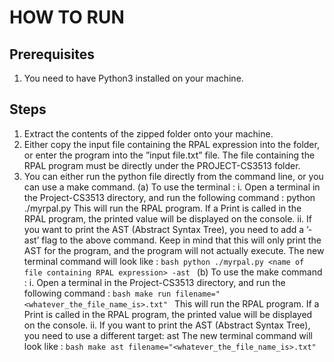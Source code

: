 # HOW TO RUN

## Prerequisites

1. You need to have Python3 installed on your machine.

## Steps

1. Extract the contents of the zipped folder onto your machine.
2. Either copy the input file containing the RPAL expression into the folder, or enter the program into the
   ”input file.txt” file. The file containing the RPAL program must be directly under the PROJECT-CS3513
   folder.
3. You can either run the python file directly from the command line, or you can use a make command.
   (a) To use the terminal :
   i. Open a terminal in the Project-CS3513 directory, and run the following command :
   python ./myrpal.py <name of file containing RPAL expression>
   This will run the RPAL program. If a Print is called in the RPAL program, the printed value will be
   displayed on the console.
   ii. If you want to print the AST (Abstract Syntax Tree), you need to add a ’-ast’ flag to the above
   command. Keep in mind that this will only print the AST for the program, and the program will not
   actually execute. The new terminal command will look like :
   `bash
      python ./myrpal.py <name of file containing RPAL expression> -ast
      `
   (b) To use the make command :
   i. Open a terminal in the Project-CS3513 directory, and run the following command :
   `bash
      make run filename="<whatever_the_file_name_is>.txt"
      `
   This will run the RPAL program. If a Print is called in the RPAL program, the printed value will be
   displayed on the console.
   ii. If you want to print the AST (Abstract Syntax Tree), you need to use a different target: ast The new
   terminal command will look like :
   `bash
      make ast filename="<whatever_the_file_name_is>.txt"
      `
